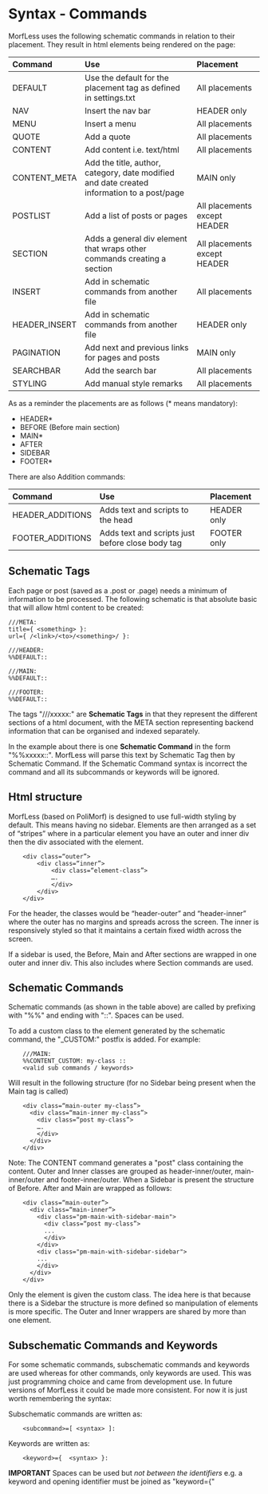 # Syntax - Commands

MorfLess uses the following schematic commands in relation to their placement. They result in html elements being rendered on the page:

| Command | Use  | Placement |
| :-------| :----| :-------- |
| DEFAULT | Use the default for the placement tag as defined in settings.txt | All placements |
| NAV | Insert the nav bar | HEADER only |
| MENU | Insert a menu | All placements |
| QUOTE | Add a quote | All placements |
| CONTENT | Add content i.e. text/html | All placements |
| CONTENT_META |  Add the title, author, category, date modified and date created information to a post/page| MAIN only |
| POSTLIST | Add a list of posts or pages | All placements except HEADER |
| SECTION | Adds a general div element that wraps other commands creating a section | All placements except HEADER |
| INSERT | Add in schematic commands from another file | All placements |
| HEADER_INSERT | Add in schematic commands from another file | HEADER only |
| PAGINATION | Add next and previous links for pages and posts | MAIN only |
| SEARCHBAR| Add the search bar | All placements |
| STYLING | Add manual style remarks | All placements |

As as a reminder the placements are as follows (* means mandatory): 
- HEADER*
- BEFORE (Before main section)
- MAIN*
- AFTER
- SIDEBAR
- FOOTER*

There are also Addition commands:

| Command | Use  | Placement |
| :-------| :----| :-------- |
| HEADER_ADDITIONS | Adds text and scripts to the head | HEADER only |
| FOOTER_ADDITIONS | Adds text and scripts just before close body tag | FOOTER only |

## Schematic Tags

Each page or post (saved as a .post or .page) needs a minimum of information to be processed. The following schematic is that absolute basic that will allow html content to be created:

    ///META:
    title={ <something> }:
    url={ /<link>/<to>/<something>/ }:
    
    ///HEADER:
    %%DEFAULT::
    
    ///MAIN:
    %%DEFAULT::
    
    ///FOOTER:
    %%DEFAULT::
    
The tags "///xxxxx:" are **Schematic Tags** in that they represent the different sections of a html document, with the META section representing backend information that can be organised and indexed separately. 

In the example about there is one **Schematic Command** in the form "%%xxxxx::". MorfLess will parse this text by Schematic Tag then by Schematic Command. If the Schematic Command syntax is incorrect the command and all its subcommands or keywords will be ignored.

## Html structure

MorfLess (based on PoliMorf) is designed to use full-width styling by default. This means having no sidebar. Elements are then arranged as a set of “stripes” where in a particular element you have an outer and inner div then the div associated with the element. 

        <div class=“outer”>
	        <div class=“inner”>
		        <div class=“element-class”>
		        ….
		        </div>
	        </div>
        </div>

For the header, the classes would be “header-outer” and “header-inner” where the outer has no margins and spreads across the screen. The inner is responsively styled so that it maintains a certain fixed width across the screen.

If a sidebar is used, the Before, Main and After sections are wrapped in one outer and inner div. This also includes where Section commands are used.

## Schematic Commands 

Schematic commands (as shown in the table above) are called by prefixing with "%%" and ending with  "::". Spaces can be used. 

To add a custom class to the element generated by the schematic command, the "_CUSTOM:" postfix is added. For example:

        ///MAIN:
        %%CONTENT_CUSTOM: my-class ::
        <valid sub commands / keywords>
        
Will result in the following structure (for no Sidebar being present when the Main tag is called)


        <div class=“main-outer my-class”>
	      <div class=“main-inner my-class”>
		    <div class=“post my-class”>
		    ….
		    </div>
	      </div>
        </div>
        
Note: The CONTENT command generates a "post" class containing the content. Outer and Inner classes are grouped as header-inner/outer, main-inner/outer and footer-inner/outer. When a Sidebar is present the structure of Before. After and Main are wrapped as follows:

        <div class=“main-outer”>
	      <div class=“main-inner”>
            <div class="pm-main-with-sidebar-main">
		      <div class=“post my-class”>
		      ...
		      </div>
            </div>
            <div class="pm-main-with-sidebar-sidebar">
            ...
            </div>
	      </div>
        </div>
        
Only the element is given the custom class. The idea here is that because there is a Sidebar the structure is more defined so manipulation of elements is more specific. The Outer and Inner wrappers are shared by more than one element.

## Subschematic Commands and Keywords

For some schematic commands, subschematic commands and keywords are used whereas for other commands, only keywords are used. This was just programming choice and came from development use. In future versions of MorfLess it could be made more consistent. For now it is just worth remembering the syntax:

Subschematic commands are written as:
            
        <subcommand>=[ <syntax> ]:
        
Keywords are written as:

        <keyword>={  <syntax> }: 
    
**IMPORTANT** Spaces can be used but _not between the identifiers_ e.g. a keyword and opening identifier must be joined as "keyword={"
    
    
